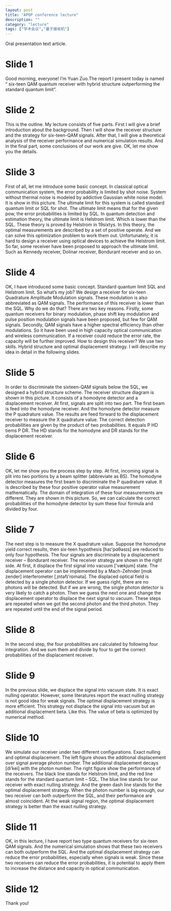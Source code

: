 ```yaml
---
layout: post
title: "APOP conference lecture"
description: ""
category: "lecture"
tags: ["学术会议","量子接收机"]
---
```


Oral presentation text article.
# Slide 1
Good morning, everyone! I’m Yuan Zuo.The report I present today is named “ six-teen QAM quantum receiver with hybrid structure outperforming the standard quantum limit”.

# Slide 2
This is the outline. My lecture consists of five parts. First I will give a brief introduction about the background. Then I will show the receiver structure and the strategy for six-teen-QAM signals. After that, I will give a theoretical analysis of the receiver performance and numerical simulation results. And in the final part, some conclusions of our work are give. OK, let me show you the details.

# Slide 3
First of all, let me introduce some basic concept. In classical optical communication system, the error probability is limited by shot noise. System without thermal noise is modeled by addictive Gaussian white noise model. It is show in this picture. The ultimate limit for this system is called standard quantum limit or SQL for shot. The ultimate limit means that for the given pow, the error probabilities is limited by SQL.
In quantum detection and estimation theory, the ultimate limit is Helstrom limit.
Which is lower than the SQL. These theory is proved by Helstrom in 19sixtys. In this theory, the optimal measurements are described by a set of positive operate. And we can solve this optimization problem to work them out. 
Unfortunately, it is hard to design a receiver using optical devices to achieve the Helstrom limit.
So far, some receiver have been proposed to approach the ultimate limit.
Such as Kennedy receiver, Dolinar receiver, Bondurant receiver and so on.

# Slide 4
OK, I have introduced some basic concept. Standard quantum limit SQL and Helstrom limit. So what’s my job? We design a receiver for six-teen Quadrature Amplitude Modulation signals. These modulation is also abbreviated as QAM signals. The performance of this receiver is lower than the SQL.
Why do we do that? There are two key reasons. Firstly, some quantum receivers for binary modulation, phase shift key modulation and pulse position modulation signals have been proposed, but few for QAM signals. Secondly, QAM signals have a higher spectral efficiency than other modulations. So it have been used in high capacity optical communication and wireless communication. If a receiver could reduce the error rate, the capacity will be further improved.
How to design this receiver? We use two skills. Hybrid structure and optimal displacement strategy. I will describe my idea in detail in the following slides.

# Slide 5
In order to discriminate the sixteen-QAM signals below the SQL, we designed a hybrid structure scheme. The receiver structure diagram is shown in this picture. It consists of a homodyne detector and a displacement receiver. At first, signals are split into two part. The first beam is feed into the homodyne receiver. And the homodyne detector measure the P quadrature value. The results are feed forward to the displacement receiver to measure the X quadrature value. The correct detection probabilities are given by the product of two probabilities. It equals P HD tiems P DR.   The HD stands for the homodyne and DR stands for the displacement receiver.

# Slide 6
OK, let me show you the process step by step. At first, incoming signal is plit into two portions by a beam splitter (abbreviate as BS). The homodyne detector measures the first beam to discriminate the P quadrature value. It is described by these four positive operator value measurement mathematically. The domain of integration of these four measurements are different. They are shown in this picture. So, we can calculate the correct probabilities of the homodyne detector by sum these four formula and divided by four.

# Slide 7
The next step is to measure the X quadrature value. Suppose the homodyne yield correct results, then six-teen hypothesis [haɪ'pɑθəsɪs] are reduced to only four hypothesis. The four signals are discriminate by a displacement receiver – Bondurant receiver. The receiver strategy are shown in the right side. At first, it displace the first signal into vacuum ['vækjum] state. The displacement operator can be implemented by a Mach-Zehnder [mɑk  zender] interferometer [ˌɪntəfɪ'rɒmətə].  The displaced optical field is detected by a single photon detector. If we guess right, there are no photons will be detected. But if we are wrong, the single photon detector is very likely to catch a photon. Then we guess the next one and change the displacement operator to displace the next signal to vacuum. These steps are repeated when we got the second photon and the third photon. They are repeated until the end of the signal period. 

# Slide 8
In the second step, the four probabilities are calculated by following four integration. And we sum them and divide by four to get the correct probabilities of the displacement receiver. 

# Slide 9
In the previous slide, we displace the signal into vacuum state. It is exact nulling operator. However, some literatures report the exact nulling strategy is not good idea for weak signals. The optimal displacement strategy is more efficient. This strategy not displace the signal into vacuum but an additional displacement beta. Like this. The value of beta is optimized by numerical method.

# Slide 10
We simulate our receiver under two different configurations. Exact nulling and optimal displacement. The left figure shows the additional displacement over signal average photon number. The additional displacement decays [di’kei] with the photon number. The right figure show the performance of the receivers. The black line stands for Helstrom limit, and the red line stands for the standard quantum limit – SQL. The blue line stands for our receiver with exact nulling strategy. And the green dash line stands for the optimal displacement strategy. When the photon number is big enough, our two receiver can both outperform the SQL, and their performance are almost coincident. At the weak signal region, the optimal displacement strategy is better than the exact nulling strategy. 

# Slide 11
OK, in this lecture, I have report two type quantum receivers for six-teen QAM signals. And the numerical simulation shows that these two receivers can both outperform the SQL. And the optimal displacement strategy can reduce the error probabilities, especially when signals is weak. Since these two receivers can reduce the error probabilities, it is potential to apply them to increase the distance and capacity in optical communication. 

# Slide 12
Thank you!




